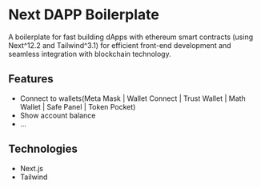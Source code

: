 
# Next DAPP Boilerplate 

A boilerplate for fast building dApps with ethereum smart contracts (using Next^12.2 and Tailwind^3.1) for efficient front-end development and seamless integration with blockchain technology.

## Features

- Connect to wallets(Meta Mask | Wallet Connect | Trust Wallet | Math Wallet | Safe Panel | Token Pocket)
- Show account balance
- ...
## Technologies

- Next.js
- Tailwind
